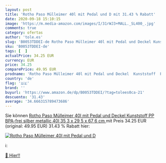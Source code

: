 ```yaml
---
layout: post
title: 'Rotho Paso Mülleimer 40l mit Pedal und D mit 31.43 % Rabatt'
date: 2020-09-18 15:10:15
image: 'https://m.media-amazon.com/images/I/31rWJ3+MALL._SL400_.jpg'
comments: true
category: ofertas
author: 'tole.es'
slug: 'B0053TDDEI-de Rotho Paso Mülleimer 40l mit Pedal und Deckel Kunststoff...'
sku: 'B0053TDDEI-de'
tags: [  ]
actualPrice: 34.25 EUR
currency: EUR
price: 34.25
comparePrice: 49.95 EUR
prodname: 'Rotho Paso Mülleimer 40l mit Pedal und Deckel  Kunststoff  PP  BPA-frei  silber metallic  40l  35 3 x 29 5 x 67 6 cm '
country: 'de'
flag: '🇩🇪'
brand: ''
buyurl: 'https://www.amazon.de/dp/B0053TDDEI/?tag=tolees0ca-21'
descuento: '31.43'
average: '34.666315789473686'
---
```


Sie können [Rotho Paso Mülleimer 40l mit Pedal und Deckel  Kunststoff  PP  BPA-frei  silber metallic  40l  35 3 x 29 5 x 67 6 cm ](https://www.amazon.de/dp/B0053TDDEI/?tag=tolees0ca-21) mit Preis 34.25 EUR (original: 49.95 EUR) 31.43 % Rabatt hier:

[![Rotho Paso Mülleimer 40l mit Pedal und D](https://m.media-amazon.com/images/I/31rWJ3+MALL._SL400_.jpg)](https://www.amazon.de/dp/B0053TDDEI/?tag=tolees0ca-21)

ℹ️:


[🛒 Hier!!](https://www.amazon.de/dp/B0053TDDEI/?tag=tolees0ca-21)
